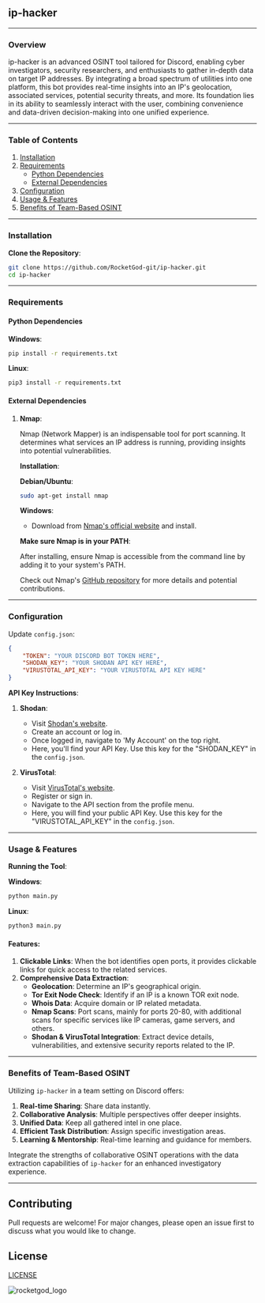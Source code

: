 ## ip-hacker

---

### **Overview**

ip-hacker is an advanced OSINT tool tailored for Discord, enabling cyber investigators, security researchers, and enthusiasts to gather in-depth data on target IP addresses. By integrating a broad spectrum of utilities into one platform, this bot provides real-time insights into an IP's geolocation, associated services, potential security threats, and more. Its foundation lies in its ability to seamlessly interact with the user, combining convenience and data-driven decision-making into one unified experience.

---

### **Table of Contents**

1. [Installation](#installation)
2. [Requirements](#requirements)
   - [Python Dependencies](#python-dependencies)
   - [External Dependencies](#external-dependencies)
3. [Configuration](#configuration)
4. [Usage & Features](#usage--features)
5. [Benefits of Team-Based OSINT](#benefits-of-team-based-osint)

---

### **Installation**

**Clone the Repository**:

```bash
git clone https://github.com/RocketGod-git/ip-hacker.git
cd ip-hacker
```

---

### **Requirements**

#### **Python Dependencies**

**Windows**:

```bash
pip install -r requirements.txt
```

**Linux**:

```bash
pip3 install -r requirements.txt
```

#### **External Dependencies**

1. **Nmap**:
   
   Nmap (Network Mapper) is an indispensable tool for port scanning. It determines what services an IP address is running, providing insights into potential vulnerabilities.

   **Installation**:

   **Debian/Ubuntu**:

   ```bash
   sudo apt-get install nmap
   ```

   **Windows**:

   - Download from [Nmap's official website](https://nmap.org/download.html) and install.

   **Make sure Nmap is in your PATH**:

   After installing, ensure Nmap is accessible from the command line by adding it to your system's PATH.

   Check out Nmap's [GitHub repository](https://github.com/nmap/nmap) for more details and potential contributions.

---

### **Configuration**

Update `config.json`:

```json
{
    "TOKEN": "YOUR DISCORD BOT TOKEN HERE",
    "SHODAN_KEY": "YOUR SHODAN API KEY HERE",
    "VIRUSTOTAL_API_KEY": "YOUR VIRUSTOTAL API KEY HERE"
}
```

**API Key Instructions**:

1. **Shodan**: 
   - Visit [Shodan's website](https://www.shodan.io/).
   - Create an account or log in.
   - Once logged in, navigate to 'My Account' on the top right.
   - Here, you'll find your API Key. Use this key for the "SHODAN_KEY" in the `config.json`.

2. **VirusTotal**: 
   - Visit [VirusTotal's website](https://www.virustotal.com/).
   - Register or sign in.
   - Navigate to the API section from the profile menu.
   - Here, you will find your public API Key. Use this key for the "VIRUSTOTAL_API_KEY" in the `config.json`.

---

### **Usage & Features**

**Running the Tool**:

**Windows**:

```bash
python main.py
```

**Linux**:

```bash
python3 main.py
```

#### **Features**:

1. **Clickable Links**: When the bot identifies open ports, it provides clickable links for quick access to the related services.
2. **Comprehensive Data Extraction**:
   - **Geolocation**: Determine an IP's geographical origin.
   - **Tor Exit Node Check**: Identify if an IP is a known TOR exit node.
   - **Whois Data**: Acquire domain or IP related metadata.
   - **Nmap Scans**: Port scans, mainly for ports 20-80, with additional scans for specific services like IP cameras, game servers, and others.
   - **Shodan & VirusTotal Integration**: Extract device details, vulnerabilities, and extensive security reports related to the IP.

---

### **Benefits of Team-Based OSINT**

Utilizing `ip-hacker` in a team setting on Discord offers:

1. **Real-time Sharing**: Share data instantly.
2. **Collaborative Analysis**: Multiple perspectives offer deeper insights.
3. **Unified Data**: Keep all gathered intel in one place.
4. **Efficient Task Distribution**: Assign specific investigation areas.
5. **Learning & Mentorship**: Real-time learning and guidance for members.

Integrate the strengths of collaborative OSINT operations with the data extraction capabilities of `ip-hacker` for an enhanced investigatory experience.

---

## Contributing

Pull requests are welcome! For major changes, please open an issue first to discuss what you would like to change.

## License

[LICENSE](LICENSE)


![rocketgod_logo](https://github.com/RocketGod-git/shodanbot/assets/57732082/7929b554-0fba-4c2b-b22d-6772d23c4a18)